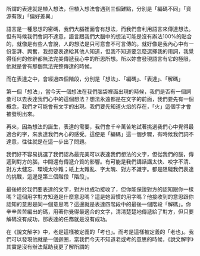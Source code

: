 所謂的表達就是植入想法，但植入想法會遇到三個難點，分別是「編碼不同」「資源有限」「偏好差異」

語言是一種思想的密碼，我們大腦裡面會有想法，而我們會利用語言來傳達想法。但有時候我們會詞不達意，語言跟我們大腦中的想法可能是沒有辦法100%的貼合的，就像是有些人會說，人的想法是只可意會不可言傳的。就好像是我內心中有一份澎湃、興奮，我想要表達給其他人知道，但我不知道要怎麼選擇我的用詞，我覺得任何的修辭都無法完美傳遞我心中的所思所想。所以妳會發現語言有它的極限，他就是會有那個無法完整傳達的時候。

而在表達之中，會經過四個階段，分別是「想法」、「編碼」、「表達」、「解碼」

第一個「想法」，當今天一個想法在我們腦袋裡面出現的時候，我們是否有一個詞彙可以去表達我們心中的這個想法？想法永遠都是在文字的前面，我們要先有一個概念，我們才可能會有文字的出現。我們要先知道火焰的存在，「火」這個字才會被發明出來。

再來，因為想法的誕生，表達的需要，我們會千辛萬苦地試著挑選我們心中覺得最適合的字，來表達我們內心的感受。這便是「編碼」這一個步驟，有時候我們詞不達意，往往就是在這一步出了問題。

我們好不容易挑選了我們認為最完美可以表達我們想法的文字，但從我們的腦，傳遞到對方的腦，中間還有傳遞介質的影響。有可能是我們講話講太快、咬字不清、對方太健忘、環境太吵雜；紙上太雜亂、字太醜、對方不識字。都是阻礙我們表達的挑戰，這邊是第三個階段「階段」。

最後終於我們要表達的文字，對方也成功接收了，但你能保證對方的認知跟你一樣嗎？這個用字對方知道是什麼意思嗎？這是她習慣的用字嗎？他接收到的意思跟你認知的意思是同一個意思嗎？這邊就是表達四階段中的最後一個階段「解碼」。你辛辛苦苦編出的碼，用著你覺得最適合的文字，清清楚楚地傳遞給了對方，但只要解碼沒有成功，那表達的任務就是沒有成功。

在《說文解字》中，老是這樣被定義的「考也」。而考是這樣被定義的「老也」。我們可以發現他就是一個迴圈，當我們今天不知道老或考的意思的時候，《說文解字》其實是沒有辦法幫助我更了解所謂的

